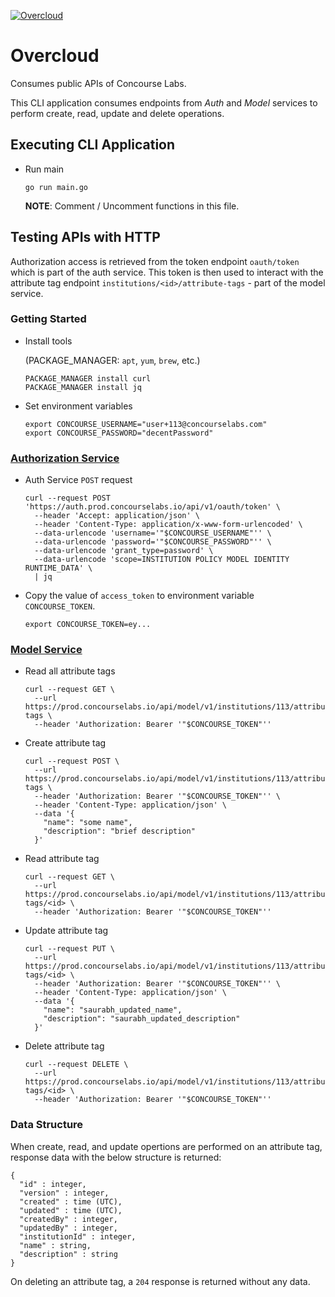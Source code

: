 [![Overcloud](https://github.com/saurabh-mish/overcloud/actions/workflows/ci.yaml/badge.svg)](https://github.com/saurabh-mish/overcloud/actions/workflows/ci.yaml)

# Overcloud

Consumes public APIs of Concourse Labs.

This CLI application consumes endpoints from *Auth* and *Model* services to perform create, read, update and delete operations.

## Executing CLI Application

+ Run main

  `go run main.go`

  **NOTE**: Comment / Uncomment functions in this file.

## Testing APIs with HTTP

Authorization access is retrieved from the token endpoint `oauth/token` which is part of the auth service.
This token is then used to interact with the attribute tag endpoint `institutions/<id>/attribute-tags` - part of the model service.


### Getting Started

+ Install tools

  (PACKAGE_MANAGER: `apt`, `yum`, `brew`, etc.)

  ```
  PACKAGE_MANAGER install curl
  PACKAGE_MANAGER install jq
  ```

+ Set environment variables

  ```
  export CONCOURSE_USERNAME="user+113@concourselabs.com"
  export CONCOURSE_PASSWORD="decentPassword"
  ```


### [Authorization Service][1]

+ Auth Service `POST` request

  ```
  curl --request POST 'https://auth.prod.concourselabs.io/api/v1/oauth/token' \
    --header 'Accept: application/json' \
    --header 'Content-Type: application/x-www-form-urlencoded' \
    --data-urlencode 'username='"$CONCOURSE_USERNAME"'' \
    --data-urlencode 'password='"$CONCOURSE_PASSWORD"'' \
    --data-urlencode 'grant_type=password' \
    --data-urlencode 'scope=INSTITUTION POLICY MODEL IDENTITY RUNTIME_DATA' \
    | jq
  ```

+ Copy the value of `access_token` to environment variable `CONCOURSE_TOKEN`.

  ```
  export CONCOURSE_TOKEN=ey...
  ```


### [Model Service][2]

+ Read all attribute tags

  ```
  curl --request GET \
    --url https://prod.concourselabs.io/api/model/v1/institutions/113/attribute-tags \
    --header 'Authorization: Bearer '"$CONCOURSE_TOKEN"''
  ```

+ Create attribute tag

  ```
  curl --request POST \
    --url https://prod.concourselabs.io/api/model/v1/institutions/113/attribute-tags \
    --header 'Authorization: Bearer '"$CONCOURSE_TOKEN"'' \
    --header 'Content-Type: application/json' \
    --data '{
      "name": "some name",
      "description": "brief description"
    }'
  ```

+ Read attribute tag

  ```
  curl --request GET \
    --url https://prod.concourselabs.io/api/model/v1/institutions/113/attribute-tags/<id> \
    --header 'Authorization: Bearer '"$CONCOURSE_TOKEN"''
  ```

+ Update attribute tag

  ```
  curl --request PUT \
    --url https://prod.concourselabs.io/api/model/v1/institutions/113/attribute-tags/<id> \
    --header 'Authorization: Bearer '"$CONCOURSE_TOKEN"'' \
    --header 'Content-Type: application/json' \
    --data '{
      "name": "saurabh_updated_name",
      "description": "saurabh_updated_description"
    }'
  ```

+ Delete attribute tag

  ```
  curl --request DELETE \
    --url https://prod.concourselabs.io/api/model/v1/institutions/113/attribute-tags/<id> \
    --header 'Authorization: Bearer '"$CONCOURSE_TOKEN"''
  ```


### Data Structure

When create, read, and update opertions are performed on an attribute tag, response data with the below structure is returned:

```
{
  "id" : integer,
  "version" : integer,
  "created" : time (UTC),
  "updated" : time (UTC),
  "createdBy" : integer,
  "updatedBy" : integer,
  "institutionId" : integer,
  "name" : string,
  "description" : string
}
```

On deleting an attribute tag, a `204` response is returned without any data.

[1]: https://api-doc.prod.concourselabs.io/?urls.primaryName=Auth%20Service
[2]: https://api-doc.prod.concourselabs.io/?urls.primaryName=Model%20Service

